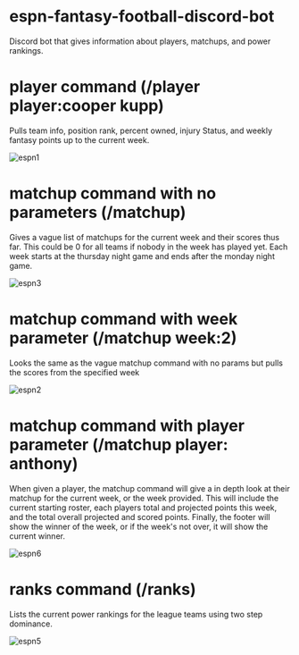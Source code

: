 # espn-fantasy-football-discord-bot
Discord bot that gives information about players, matchups, and power rankings.

# player command (/player player:cooper kupp)
Pulls team info, position rank, percent owned, injury Status, and weekly fantasy points up to the current week.

![espn1](https://user-images.githubusercontent.com/100002813/192939160-6d309812-0fe8-47d5-8894-c63a14b3ee52.png)

# matchup command with no parameters (/matchup)
Gives a vague list of matchups for the current week and their scores thus far. This could be 0 for all teams if nobody in the week has played yet. Each week starts at the thursday night game and ends after the monday night game.

![espn3](https://user-images.githubusercontent.com/100002813/193148124-ba669013-cf86-415f-8372-1a7c0dd9cf6d.png)

# matchup command with week parameter (/matchup week:2)
Looks the same as the vague matchup command with no params but pulls the scores from the specified week

![espn2](https://user-images.githubusercontent.com/100002813/193147488-164a5d86-a2d2-4e46-8879-47cee6f78524.png)

# matchup command with player parameter (/matchup player: anthony)
When given a player, the matchup command will give a in depth look at their matchup for the current week, or the week provided.
This will include the current starting roster, each players total and projected points this week, and the total overall projected and scored points.
Finally, the footer will show the winner of the week, or if the week's not over, it will show the current winner.

![espn6](https://user-images.githubusercontent.com/100002813/197590872-2a210e23-70ee-4cdf-b34e-9e78997c7752.png)

# ranks command (/ranks)
Lists the current power rankings for the league teams using two step dominance.

![espn5](https://user-images.githubusercontent.com/100002813/193149537-4ba4f6c1-e098-4969-aab1-5063faf36760.png)

